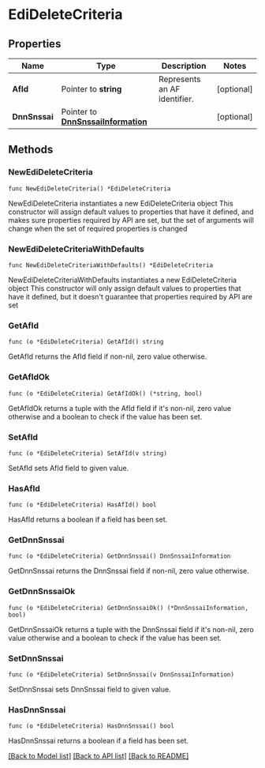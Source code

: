 # EdiDeleteCriteria

## Properties

Name | Type | Description | Notes
------------ | ------------- | ------------- | -------------
**AfId** | Pointer to **string** | Represents an AF identifier. | [optional] 
**DnnSnssai** | Pointer to [**DnnSnssaiInformation**](DnnSnssaiInformation.md) |  | [optional] 

## Methods

### NewEdiDeleteCriteria

`func NewEdiDeleteCriteria() *EdiDeleteCriteria`

NewEdiDeleteCriteria instantiates a new EdiDeleteCriteria object
This constructor will assign default values to properties that have it defined,
and makes sure properties required by API are set, but the set of arguments
will change when the set of required properties is changed

### NewEdiDeleteCriteriaWithDefaults

`func NewEdiDeleteCriteriaWithDefaults() *EdiDeleteCriteria`

NewEdiDeleteCriteriaWithDefaults instantiates a new EdiDeleteCriteria object
This constructor will only assign default values to properties that have it defined,
but it doesn't guarantee that properties required by API are set

### GetAfId

`func (o *EdiDeleteCriteria) GetAfId() string`

GetAfId returns the AfId field if non-nil, zero value otherwise.

### GetAfIdOk

`func (o *EdiDeleteCriteria) GetAfIdOk() (*string, bool)`

GetAfIdOk returns a tuple with the AfId field if it's non-nil, zero value otherwise
and a boolean to check if the value has been set.

### SetAfId

`func (o *EdiDeleteCriteria) SetAfId(v string)`

SetAfId sets AfId field to given value.

### HasAfId

`func (o *EdiDeleteCriteria) HasAfId() bool`

HasAfId returns a boolean if a field has been set.

### GetDnnSnssai

`func (o *EdiDeleteCriteria) GetDnnSnssai() DnnSnssaiInformation`

GetDnnSnssai returns the DnnSnssai field if non-nil, zero value otherwise.

### GetDnnSnssaiOk

`func (o *EdiDeleteCriteria) GetDnnSnssaiOk() (*DnnSnssaiInformation, bool)`

GetDnnSnssaiOk returns a tuple with the DnnSnssai field if it's non-nil, zero value otherwise
and a boolean to check if the value has been set.

### SetDnnSnssai

`func (o *EdiDeleteCriteria) SetDnnSnssai(v DnnSnssaiInformation)`

SetDnnSnssai sets DnnSnssai field to given value.

### HasDnnSnssai

`func (o *EdiDeleteCriteria) HasDnnSnssai() bool`

HasDnnSnssai returns a boolean if a field has been set.


[[Back to Model list]](../README.md#documentation-for-models) [[Back to API list]](../README.md#documentation-for-api-endpoints) [[Back to README]](../README.md)


